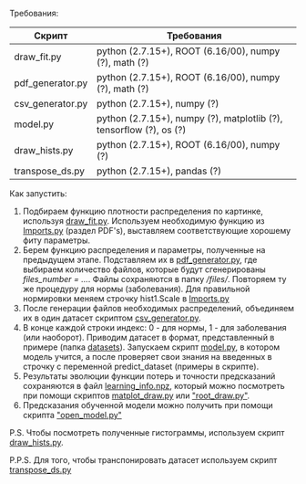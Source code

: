 Требования: 

Скрипт | Требования 
---    |---         
draw_fit.py       | python (2.7.15+), ROOT (6.16/00), numpy (?), math (?) 
pdf_generator.py  | python (2.7.15+), ROOT (6.16/00), numpy (?), math (?)
csv_generator.py  | python (2.7.15+), numpy (?)
model.py          | python (2.7.15+), numpy (?), matplotlib (?), tensorflow (?), os (?)
draw_hists.py     | python (2.7.15+), ROOT (6.16/00), numpy (?)
transpose_ds.py   | python (2.7.15+), pandas (?) 

Как запустить:

1. Подбираем функцию плотности распределения по картинке, используя [draw_fit.py](https://github.com/vchulikov/pyroot/blob/master/ml_dist/draw_fit.py). Используем необходимую функцию из [Imports.py](https://github.com/vchulikov/pyroot/blob/master/ml_dist/Imports.py) (раздел PDF's), выставляем соответствующие хорошему фиту параметры.
2. Берем функцию распределения и параметры, полученные на предыдущем этапе. Подставляем их в [pdf_generator.py](https://github.com/vchulikov/pyroot/blob/master/ml_dist/pdf_generator.py), где выбираем количество файлов, которые будут сгенерированы *files_number = ...*. Файлы сохраняются в папку */files/*. Повторяем ту же процедуру для нормы (заболевания). Для правильной нормировки меняем строчку hist1.Scale в [Imports.py](https://github.com/vchulikov/pyroot/blob/master/ml_dist/Imports.py)
3. После генерации файлов необходимых распределений, объединяем их в один датасет скриптом [csv_generator.py](https://github.com/vchulikov/pyroot/blob/master/ml_dist/csv_generator.py).
4. В конце каждой строки индекс: 0 - для нормы, 1 - для заболевания (или наоборот). Приводим датасет в формат, представленный в примере (папка [datasets](https://github.com/vchulikov/pyroot/tree/master/ml_dist/datasets)). Запускаем скрипт [model.py](https://github.com/vchulikov/pyroot/blob/master/ml_dist/model.py), в котором модель учится, а после проверяет свои знания на введенных в строчку с переменной predict_dataset (примеры в скрипте). 
5. Результаты эволюции функции потерь и точности предсказаний сохраняются в файл [learning_info.npz]("link"), который можно посмотреть при помощи скриптов [matplot_draw.py]("link") или ["root_draw.py"]("link"). 
6. Предсказания обученной модели можно получить при помощи скрипта ["open_model.py"]("link")


P.S. Чтобы посмотреть полученные гистограммы, используем скрипт [draw_hists.py](https://github.com/vchulikov/pyroot/blob/master/ml_dist/additional/draw_hists.py).

P.P.S. Для того, чтобы транспонировать датасет используем скрипт [transpose_ds.py](https://github.com/vchulikov/pyroot/blob/master/ml_dist/additional/transpose_ds.py)
